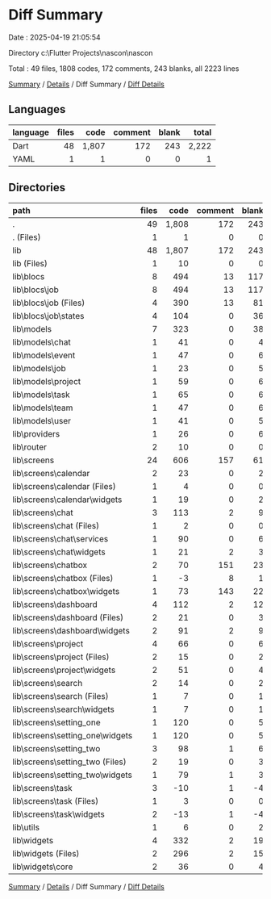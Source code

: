 # Diff Summary

Date : 2025-04-19 21:05:54

Directory c:\\Flutter Projects\\nascon\\nascon

Total : 49 files,  1808 codes, 172 comments, 243 blanks, all 2223 lines

[Summary](results.md) / [Details](details.md) / Diff Summary / [Diff Details](diff-details.md)

## Languages
| language | files | code | comment | blank | total |
| :--- | ---: | ---: | ---: | ---: | ---: |
| Dart | 48 | 1,807 | 172 | 243 | 2,222 |
| YAML | 1 | 1 | 0 | 0 | 1 |

## Directories
| path | files | code | comment | blank | total |
| :--- | ---: | ---: | ---: | ---: | ---: |
| . | 49 | 1,808 | 172 | 243 | 2,223 |
| . (Files) | 1 | 1 | 0 | 0 | 1 |
| lib | 48 | 1,807 | 172 | 243 | 2,222 |
| lib (Files) | 1 | 10 | 0 | 0 | 10 |
| lib\\blocs | 8 | 494 | 13 | 117 | 624 |
| lib\\blocs\\job | 8 | 494 | 13 | 117 | 624 |
| lib\\blocs\\job (Files) | 4 | 390 | 13 | 81 | 484 |
| lib\\blocs\\job\\states | 4 | 104 | 0 | 36 | 140 |
| lib\\models | 7 | 323 | 0 | 38 | 361 |
| lib\\models\\chat | 1 | 41 | 0 | 4 | 45 |
| lib\\models\\event | 1 | 47 | 0 | 6 | 53 |
| lib\\models\\job | 1 | 23 | 0 | 5 | 28 |
| lib\\models\\project | 1 | 59 | 0 | 6 | 65 |
| lib\\models\\task | 1 | 65 | 0 | 6 | 71 |
| lib\\models\\team | 1 | 47 | 0 | 6 | 53 |
| lib\\models\\user | 1 | 41 | 0 | 5 | 46 |
| lib\\providers | 1 | 26 | 0 | 6 | 32 |
| lib\\router | 2 | 10 | 0 | 0 | 10 |
| lib\\screens | 24 | 606 | 157 | 61 | 824 |
| lib\\screens\\calendar | 2 | 23 | 0 | 2 | 25 |
| lib\\screens\\calendar (Files) | 1 | 4 | 0 | 0 | 4 |
| lib\\screens\\calendar\\widgets | 1 | 19 | 0 | 2 | 21 |
| lib\\screens\\chat | 3 | 113 | 2 | 9 | 124 |
| lib\\screens\\chat (Files) | 1 | 2 | 0 | 0 | 2 |
| lib\\screens\\chat\\services | 1 | 90 | 0 | 6 | 96 |
| lib\\screens\\chat\\widgets | 1 | 21 | 2 | 3 | 26 |
| lib\\screens\\chatbox | 2 | 70 | 151 | 23 | 244 |
| lib\\screens\\chatbox (Files) | 1 | -3 | 8 | 1 | 6 |
| lib\\screens\\chatbox\\widgets | 1 | 73 | 143 | 22 | 238 |
| lib\\screens\\dashboard | 4 | 112 | 2 | 12 | 126 |
| lib\\screens\\dashboard (Files) | 2 | 21 | 0 | 3 | 24 |
| lib\\screens\\dashboard\\widgets | 2 | 91 | 2 | 9 | 102 |
| lib\\screens\\project | 4 | 66 | 0 | 6 | 72 |
| lib\\screens\\project (Files) | 2 | 15 | 0 | 2 | 17 |
| lib\\screens\\project\\widgets | 2 | 51 | 0 | 4 | 55 |
| lib\\screens\\search | 2 | 14 | 0 | 2 | 16 |
| lib\\screens\\search (Files) | 1 | 7 | 0 | 1 | 8 |
| lib\\screens\\search\\widgets | 1 | 7 | 0 | 1 | 8 |
| lib\\screens\\setting_one | 1 | 120 | 0 | 5 | 125 |
| lib\\screens\\setting_one\\widgets | 1 | 120 | 0 | 5 | 125 |
| lib\\screens\\setting_two | 3 | 98 | 1 | 6 | 105 |
| lib\\screens\\setting_two (Files) | 2 | 19 | 0 | 3 | 22 |
| lib\\screens\\setting_two\\widgets | 1 | 79 | 1 | 3 | 83 |
| lib\\screens\\task | 3 | -10 | 1 | -4 | -13 |
| lib\\screens\\task (Files) | 1 | 3 | 0 | 0 | 3 |
| lib\\screens\\task\\widgets | 2 | -13 | 1 | -4 | -16 |
| lib\\utils | 1 | 6 | 0 | 2 | 8 |
| lib\\widgets | 4 | 332 | 2 | 19 | 353 |
| lib\\widgets (Files) | 2 | 296 | 2 | 15 | 313 |
| lib\\widgets\\core | 2 | 36 | 0 | 4 | 40 |

[Summary](results.md) / [Details](details.md) / Diff Summary / [Diff Details](diff-details.md)